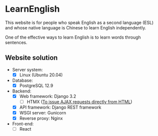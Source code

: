 # LearnEnglish

This website is for people who speak English as a second language (ESL) and whose native language is Chinese to learn English independently.

One of the effective ways to learn English is to learn words through sentences.


## Website solution

- Server system:
    - [x] Linux (Ubuntu 20.04)
- Database:
    - [x] PostgreSQL 12.9
- Backend:
    - [x] Web framework: Django 3.2
        - [ ] HTMX ([To issue AJAX requests directly from HTML](https://htmx.org/docs/#ajax))
    - [x] API framework: Django REST framework
    - [x] WSGI server: Gunicorn
    - [x] Reverse proxy: Nginx
- Front-end:
    - [ ] React
